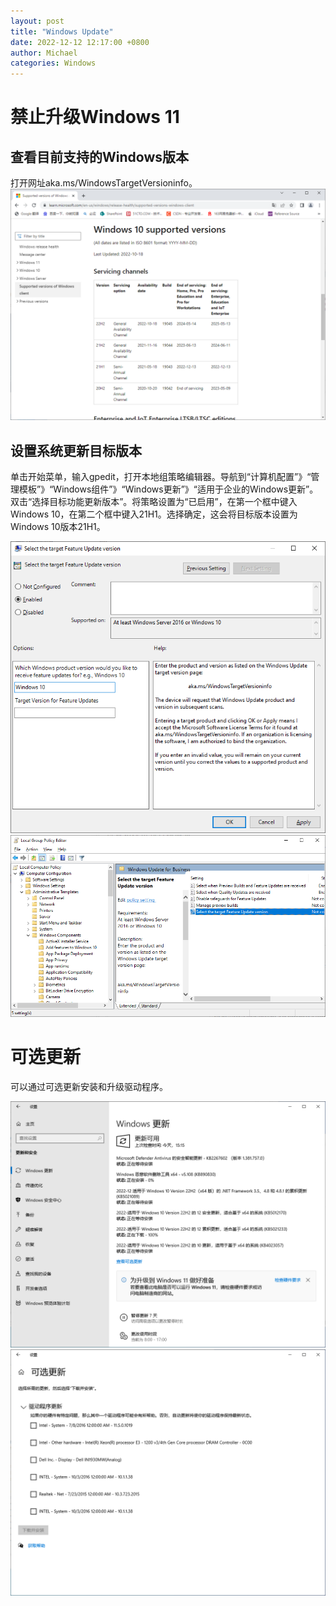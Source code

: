 ```yaml
---
layout: post
title: "Windows Update"
date: 2022-12-12 12:17:00 +0800
author: Michael
categories: Windows
---
```



# 禁止升级Windows 11
## 查看目前支持的Windows版本
打开网址aka.ms/WindowsTargetVersioninfo。   
![日志文件夹](/assets/windows/Windows10supportedversions.png)  

## 设置系统更新目标版本
单击开始菜单，输入gpedit，打开本地组策略编辑器。导航到“计算机配置”》“管理模板”》“Windows组件”》“Windows更新”》“适用于企业的Windows更新”。双击“选择目标功能更新版本”。将策略设置为“已启用”，在第一个框中键入Windows 10，在第二个框中键入21H1。选择确定，这会将目标版本设置为Windows 10版本21H1。

![日志文件夹](/assets/windows/SelectTheTargetFeatureUpdateVersion.png)  
![日志文件夹](/assets/windows/WindowsUpdateForBusiness.png)

# 可选更新
可以通过可选更新安装和升级驱动程序。  

![日志文件夹](/assets/windows/WindowsUpdate.png)    
![日志文件夹](/assets/windows/OptionUpdate.png)  